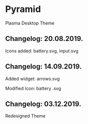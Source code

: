 # Pyramid
Plasma Desktop Theme

Changelog: 20.08.2019.
---------------------

Icons added: battery.svg, input.svg

Changelog: 14.09.2019.
---------------------

Added widget: arrows.svg

Modified Icon: battery .svg

Changelog: 03.12.2019.
-----------------------

Redesigned Theme
